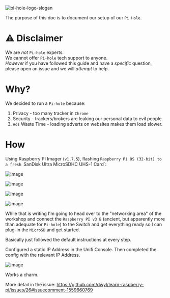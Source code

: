 ![pi-hole-logo-slogan](https://github.com/dwyl/learn-raspberry-pi/assets/194400/aaf1c6fa-48f2-4b6a-a1c1-78d93027dbba)

The purpose of this doc is to document our setup of our `Pi Hole`.

# ⚠️ Disclaimer

We are _not_ `Pi-hole` experts. <br />
We cannot offer `Pi-hole` tech support to anyone. <br />
_However_ if you have followed this guide
and have a _specific_ question, 
please open an issue and we will _attempt_ to help.


# Why?

We decided to run a `Pi-hole` 
because:

1. Privacy - too many tracker in `Chrome`
2. Security - trackers/brokers are leaking our personal data to evil people.
3. `Ads` Waste Time - loading adverts on websites makes them load slower.



# How

Using Raspberry PI Imager (`v1.7.5`), flashing `Raspberry Pi OS (32-bit) to a fresh `SanDisk Ultra MicroSDHC UHS-1 Card`:

![image](https://github.com/dwyl/learn-raspberry-pi/assets/194400/12b93406-3a74-4899-84e6-36729034ae0f)

![image](https://github.com/dwyl/learn-raspberry-pi/assets/194400/59e11730-9db2-4a94-a399-bf5ba9d6a1c5)

![image](https://github.com/dwyl/learn-raspberry-pi/assets/194400/799884d0-df7e-4ab2-8f8e-d05f849bbf92)

![image](https://github.com/dwyl/learn-raspberry-pi/assets/194400/8f10c58f-ffcd-4546-8ce6-9bf16cd6aca3)

While that is writing I'm going to head over to the "networking area" of the workshop
and connect the `Raspberry PI v3 B` (ancient, but apparently more than adequate for `Pi-hole`) 
to the Switch and get everything ready so I can plug-in the `MicroSD` and get started. 

Basically just followed the default instructions at every step.

Configured a static IP Address in the Unifi Console.
Then completed the config with the relevant IP Address.

![image](https://github.com/dwyl/learn-raspberry-pi/assets/194400/78f0d1e3-1584-46cb-8791-d855d8e5e601)

Works a charm.

More detail in the issue: https://github.com/dwyl/learn-raspberry-pi/issues/26#issuecomment-1559660769
